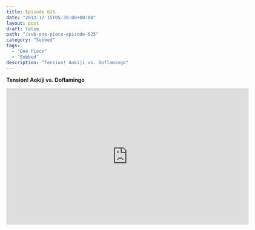 ```yaml
---
title: Episode 625
date: "2013-12-15T05:30:00+00:00"
layout: post
draft: false
path: "/sub-one-piece-episode-625"
category: "Subbed"
tags:
  - "One Piece"
  - "Subbed"
description: "Tension! Aokiji vs. Doflamingo"
---
```


**Tension! Aokiji vs. Doflamingo**

<iframe width="640" height="360" src="https://www.rapidvideo.com/e/G6FRPFXN8K" frameborder="0" marginwidth=0 marginheight=0 scrolling=no allowfullscreen></iframe>

